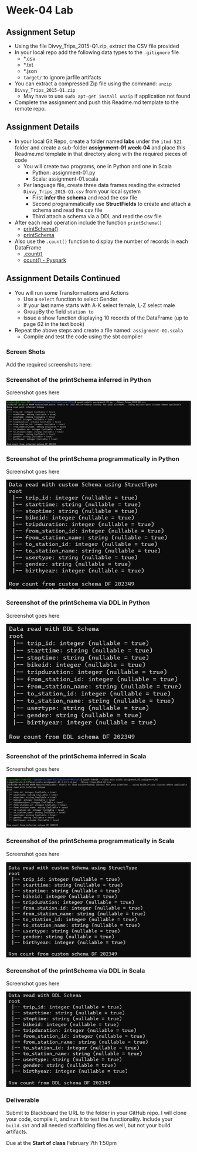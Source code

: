 # Week-04 Lab

## Assignment Setup

- Using the file Divvy_Trips_2015-Q1.zip, extract the CSV file provided
- In your local repo add the following data types to the `.gitignore` file
  - *.csv
  - *.txt
  - *.json
  - `target/` to ignore jarfile artifacts
- You can extract a compressed Zip file using the command: `unzip Divvy_Trips_2015-Q1.zip`
  - May have to use `sudo apt-get install unzip` if application not found
- Complete the assignment and push this Readme.md template to the remote repo.

## Assignment Details

- In your local Git Repo, create a folder named **labs** under the `itmd-521` folder and create a sub-folder ~~**assignment-01**~~  **week-04** and place this Readme.md template in that directory along with the required pieces of code
  - You will create two programs, one in Python and one in Scala
    - Python: assignment-01.py
    - Scala: assignment-01.scala
  - Per language file, create three data frames reading the extracted `Divvy_Trips_2015-Q1.csv` from your local system
    - First **infer the schema** and read the csv file
    - Second programmatically use **StructFields** to create and attach a schema and read the csv file
    - Third attach a schema via a DDL and read the csv file
- After each read operation include the function `printSchema()`
  - [printSchema()](https://spark.apache.org/docs/latest/api/python/reference/api/pyspark.sql.DataFrame.printSchema.html "pyspark printschema web page")
  - [printSchema](https://spark.apache.org/docs/latest/api/scala/org/apache/spark/sql/Dataset.html#printSchema():Unit "scala pyspark API")
- Also use the `.count()` function to display the number of records in each DataFrame
  - [.count()](https://spark.apache.org/docs/latest/api/scala/org/apache/spark/sql/Dataset.html "webapge to Scala API")
  - [count() - Pyspark](https://spark.apache.org/docs/latest/api/python/reference/api/pyspark.sql.DataFrame.count.html "Pyspark webapge for API")  

## Assignment Details Continued

- You will run some Transformations and Actions
  - Use a `select` function to select Gender
  - If your last name starts with A-K select female, L-Z select male
  - GroupBy the field `station to`
  - Issue a show function displaying 10 records of the DataFrame (up to page 62 in the text book)
- Repeat the above steps and create a file named: `assignment-01.scala`
  - Compile and test the code using the sbt compiler

### Screen Shots

Add the required screenshots here:

### Screenshot of the printSchema inferred in Python

Screenshot goes here

![inferred schema screenshot](images/inferred-schema.png)

### Screenshot of the printSchema programmatically in Python

Screenshot goes here

![programmatically schema screenshot](images/custom-schema.png)

### Screenshot of the printSchema via DDL in Python

Screenshot goes here

![DDL schema screenshot](images/ddl-schema.png)

### Screenshot of the printSchema inferred in Scala

Screenshot goes here

![inferred scala sceenshot](images/inferred-scala.png)

### Screenshot of the printSchema programmatically in Scala

Screenshot goes here

![programmatically scala screenshot](images/Custom-scala.png)

### Screenshot of the printSchema via DDL in Scala

Screenshot goes here

![DDL scala screenshot](images/ddl-scala.png)

### Deliverable

Submit to Blackboard the URL to the folder in your GitHub repo. I will clone your code, compile it, and run it to test the functionality. Include your `build.sbt` and all needed scaffolding files as well, but not your build artifacts.

Due at the **Start of class** February 7th 1:50pm
